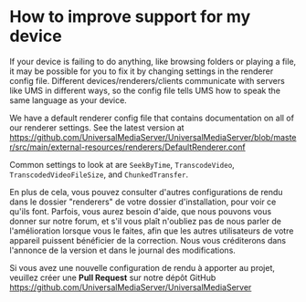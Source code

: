 # How to improve support for my device

If your device is failing to do anything, like browsing folders or playing a file, it may be possible for you to fix it by changing settings in the renderer config file. Different devices/renderers/clients communicate with servers like UMS in different ways, so the config file tells UMS how to speak the same language as your device.

We have a default renderer config file that contains documentation on all of our renderer settings. See the latest version at https://github.com/UniversalMediaServer/UniversalMediaServer/blob/master/src/main/external-resources/renderers/DefaultRenderer.conf

Common settings to look at are `SeekByTime`, `TranscodeVideo`, `TranscodedVideoFileSize`, and `ChunkedTransfer`.

En plus de cela, vous pouvez consulter d'autres configurations de rendu dans le dossier "renderers" de votre dossier d'installation, pour voir ce qu'ils font. Parfois, vous aurez besoin d'aide, que nous pouvons vous donner sur notre forum, et s'il vous plaît n'oubliez pas de nous parler de l'amélioration lorsque vous le faites, afin que les autres utilisateurs de votre appareil puissent bénéficier de la correction. Nous vous créditerons dans l'annonce de la version et dans le journal des modifications.

Si vous avez une nouvelle configuration de rendu à apporter au projet, veuillez créer une **Pull Request** sur notre dépôt GitHub https://github.com/UniversalMediaServer/UniversalMediaServer
